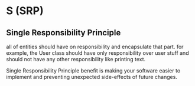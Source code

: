 # S (SRP)
## Single Responsibility Principle

all of entities should have on responsibility and encapsulate that part.
for example, the User class should have only responsibility over user stuff and should not have any other responsibility like printing text.

Single Responsibility Principle benefit is making your software easier to implement and preventing unexpected side-effects of future changes.